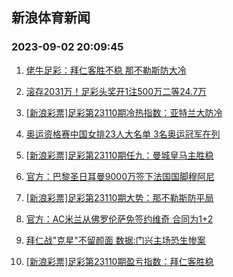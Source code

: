 ## 新浪体育新闻 
### 2023-09-02 20:09:45

1. [佬牛足彩：拜仁客胜不稳 那不勒斯防大冷](https://sports.sina.com.cn/l/2023-09-02/doc-imzkhpun2208664.shtml)

2. [滚存2031万！足彩头奖开1注500万二等24.7万](https://sports.sina.com.cn/l/2023-09-02/doc-imzkhinq2315598.shtml)

3. [[新浪彩票]足彩第23110期冷热指数：亚特兰大防冷](https://sports.sina.com.cn/l/2023-09-02/doc-imzkhinn6993540.shtml)

4. [奥运资格赛中国女排23人大名单 3名奥运冠军在列](https://sports.sina.com.cn/others/volleyball/2023-09-02/doc-imzkhpuq5014263.shtml)

5. [[新浪彩票]足彩第23110期任九：曼城皇马主胜稳](https://sports.sina.com.cn/l/2023-09-02/doc-imzkhinu1892043.shtml)

6. [官方：巴黎圣日耳曼9000万签下法国国脚穆阿尼](https://sports.sina.com.cn/global/france/2023-09-02/doc-imzkhinu1899452.shtml)

7. [[新浪彩票]足彩第23110期大势：那不勒斯防平局](https://sports.sina.com.cn/l/2023-09-02/doc-imzkhinu1891810.shtml)

8. [官方：AC米兰从佛罗伦萨免签约维奇 合同为1+2](https://sports.sina.com.cn/g/seriea/2023-09-02/doc-imzkhinu1900499.shtml)

9. [拜仁战"克星"不留颜面 数据:门兴主场恐生惨案](https://sports.sina.com.cn/l/2023-09-02/doc-imzkhinq2314796.shtml)

10. [[新浪彩票]足彩第23110期盈亏指数：拜仁客胜稳](https://sports.sina.com.cn/l/2023-09-02/doc-imzkhins5115314.shtml)

